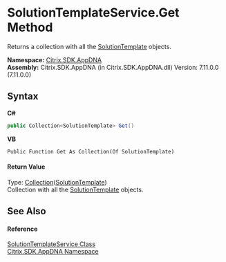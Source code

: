 # SolutionTemplateService.Get Method 
 

Returns a collection with all the <a href="0e51dd67-aafb-ad8b-1c11-1ce265e7e919">SolutionTemplate</a> objects.

**Namespace:**&nbsp;[Citrix.SDK.AppDNA](index.md)<br />**Assembly:**&nbsp;Citrix.SDK.AppDNA (in Citrix.SDK.AppDNA.dll) Version: 7.11.0.0 (7.11.0.0)

## Syntax

**C#**
```csharp
public Collection<SolutionTemplate> Get()
```

**VB**
```vbnet
Public Function Get As Collection(Of SolutionTemplate)
```


#### Return Value
Type: <a href="http://msdn2.microsoft.com/en-us/library/ms132397" target="_blank">Collection</a>(<a href="0e51dd67-aafb-ad8b-1c11-1ce265e7e919">SolutionTemplate</a>)<br />Collection with all the <a href="0e51dd67-aafb-ad8b-1c11-1ce265e7e919">SolutionTemplate</a> objects.

## See Also


#### Reference
<a href="7725fe61-d189-0f45-0365-0af63788cd41">SolutionTemplateService Class</a><br /><a href="fe2d265b-410b-8b11-1eb4-a790e0b062bf">Citrix.SDK.AppDNA Namespace</a><br />